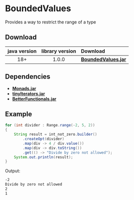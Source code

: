 # BoundedValues
Provides a way to restrict the range of a type 

## Download

java version | library version | Download
:----------: | :-------------: | :-------
18+          | 1.0.0           | [**BoundedValues.jar**](https://github.com/tinycodecrank/BoundedValues/releases/download/v1.0.0/BoundedValues.jar)

## Dependencies
* [**Monads.jar**](https://github.com/tinycodecrank/tinyMonads/releases/download/v1.0.0/Monads.jar)
* [**tinyIterators.jar**](https://github.com/tinycodecrank/tinyIterators/releases/download/v1.0.0/tinyIterators.jar)
* [**BetterFunctionals.jar**](https://github.com/tinycodecrank/betterFunctionals/releases/download/v1.0.0/BetterFunctionals.jar)

## Example

```java
for (int divider : Range.range(-2, 5, 2))
{
	String result = int_not_zero.builder()
		.createOpt(divider)
		.map(div -> 4 / div.value())
		.map(div -> div.toString())
		.get(() -> "Divide by zero not allowed");
	System.out.println(result);
}
```
Output:
```bash
-2
Divide by zero not allowed
2
1
```
